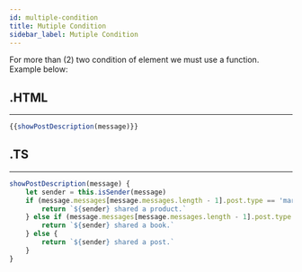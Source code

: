 ```yaml
---
id: multiple-condition
title: Mutiple Condition
sidebar_label: Mutiple Condition
---
```


For more than (2) two condition of element we must use a function. Example below:

## .HTML
---
```js
{{showPostDescription(message)}}
```

## .TS
---
```js
showPostDescription(message) {
    let sender = this.isSender(message)
    if (message.messages[message.messages.length - 1].post.type == 'market') {
        return `${sender} shared a product.`
    } else if (message.messages[message.messages.length - 1].post.type == 'book') {
        return `${sender} shared a book.`
    } else {
        return `${sender} shared a post.`
    }
}
```

